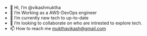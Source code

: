 - 👋 Hi, I’m @vikashmuktha
- 👀 I’m Working as a AWS-DevOps engineer
- 🌱 I’m currently new tech to up-to-date
- 💞️ I’m looking to collaborate on who are intrested to explore tech.
- 📫 How to reach me mukthavikash@gmail.com

<!---
vikashmuktha/vikashmuktha is a ✨ special ✨ repository because its `README.md` (this file) appears on your GitHub profile.
You can click the Preview link to take a look at your changes.
--->
